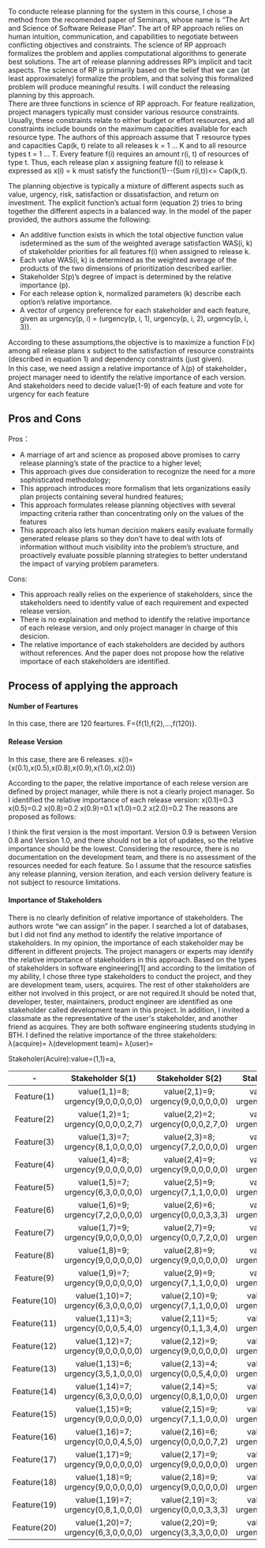 To conducte release planning for the system in this course, I chose a method from the recomended paper of Seminars, whose name is “The Art and Science of Software Release Plan”. The art of RP approach relies on human intuition, communication, and capabilities to negotiate between conflicting objectives and constraints. The science of RP approach formalizes the problem and applies computational algorithms to generate best solutions. The art of release planning addresses RP’s implicit and tacit aspects. The science of RP is primarily based on the belief that we can (at least approximately) formalize the problem, and that solving this formalized problem will produce meaningful results. I will conduct the releasing planning by this approach.  
There are three functions in science of RP approach. For feature realization, project managers typically must consider various resource constraints. Usually, these constraints relate to either budget or effort resources, and all constraints include bounds on the maximum capacities available for each resource type. The authors of this approach assume that T resource types and capacities Cap(k, t) relate to all releases k = 1 … K and to all resource types t = 1 … T. Every feature f(i) requires an amount r(i, t) of resources of type t. Thus, each release plan x assigning feature f(i) to release k expressed as x(i) = k must satisfy the function(1)--(Sum r(i,t))<= Cap(k,t).

The planning objective is typically a mixture of different aspects such as value, urgency, risk, satisfaction or dissatisfaction, and return on investment. The explicit function’s actual form (equation 2) tries to bring together the different aspects in a balanced way. In the model of the paper provided, the authors assume the following:

- An additive function exists in which the total objective function value isdetermined as the sum of the weighted average satisfaction WAS(i, k) of stakeholder priorities for all features f(i) when assigned to release k.
- Each value WAS(i, k) is determined as the weighted average of the products of the two dimensions of prioritization described earlier. 
- Stakeholder S(p)’s degree of impact is determined by the relative importance (p).
- For each release option k, normalized parameters (k) describe each option’s relative importance. 
- A vector of urgency preference for each stakeholder and each feature, given as urgency(p, i) = (urgency(p, i, 1), urgency(p, i, 2), urgency(p, i, 3)).

According to these assumptions,the objective is to maximize a function F(x) among all release plans x subject to the satisfaction of resource constraints (described in equation 1) and dependency constraints (just given).  
In this case, we need assign a relative importance of λ(p) of stakeholder， project manager need to identify the relative importance of each version.  And stakeholders need to decide value(1-9) of each feature and vote for urgency for each feature

## Pros and Cons
Pros：
- A marriage of art and science as proposed above promises to carry release planning’s state of the practice to a higher level;
- This approach gives due consideration to recognize the need for a more sophisticated methodology;
- This approach introduces more formalism that lets organizations easily plan projects containing several hundred features;
- This approach formulates release planning objectives with several impacting criteria rather than concentrating only on the values of the features
- This approach also lets human decision makers easily evaluate formally generated release plans so they don’t have to deal with lots of information without much visibility into the problem’s structure, and proactively evaluate possible planning strategies to better understand the impact of varying problem parameters.

Cons:

- This approach really relies on the experience of stakeholders, since the stakeholders need to identify value of each requirement and expected release version.
- There is no explaination and method to identify the relative importance of each release version, and only project manager in charge of this desicion. 
- The relative importance of each stakeholders are decided by authors without references. And the paper does not propose how the relative importace of each stakeholders are identified.

## Process of applying the approach

#### Number of Feartures
In this case, there are 120 feartures.
F={f(1),f(2),...,f(120)}.

#### Release Version
In this case, there are 6 releases.
x(i)={x(0.1),x(0.5),x(0.8),x(0.9),x(1.0),x(2.0)}

According to the paper, the relative importance of each relese version are defined by project manager, while there is not a clearly project manager. So I identified the relative importance of each release version:
x(0.1)=0.3
x(0.5)=0.2
x(0.8)=0.2
x(0.9)=0.1
x(1.0)=0.2
x(2.0)=0.2
The reasons are proposed as follows:

I think the first version is the most important. Version 0.9 is between Version 0.8 and Version 1.0, and there should not be a lot of updates, so the relative importance should be the lowest. Considering the resource, there is no documentation on the development team, and there is no assessment of the resources needed for each feature. So I assume that the resource satisfies any release planning, version iteration, and each version delivery feature is not subject to resource limitations. 

#### Importance of Stakeholders
There is no clearly definition of relative importance of stakeholders. The authors wrote “we can assign” in the paper. I searched a lot of databases, but I did not find any method to identify the relative importance of stakeholders. In my opinion, the importance of each stakeholder may be different in different projects. The project managers or experts may identify the relative importance of stakeholders in this approach. Based on the types of stakeholders in software engineering[1] and according to the limitation of my ability, I chose three type stakeholders to conduct the project, and they are development team, users, acquires. The rest of other stakeholders are either not involved in this project, or are not required.It should be noted that, developer, tester, maintainers, product engineer are identified as one stakeholder called development team in this project. In addition, I invited a classmate as the representative of the user's stakeholder, and another friend as acquires. They are both software engineering students studying in BTH. I defined the relative importance of the three stakeholders:
λ(acquire)=
λ(development team)=
λ(user)=



Stakeholer(Acuire):value=(1,1)=a, 




| - | Stakeholder S(1) | Stakeholder S(2) | Stakeholder S(3) |
| :-------------: | :-------------: | :-------------: |:-------------: |
|Feature(1)| value(1,1)=8; urgency(9,0,0,0,0,0)|value(2,1)=9; urgency(9,0,0,0,0,0)| value(3,1)=6; urgency(7,2,0,0,0,0)|
|Feature(2)| value(1,2)=1; urgency(0,0,0,0,2,7)|value(2,2)=2; urgency(0,0,0,2,7,0)| value(3,2)=5; urgency(0,0,2,3,4,0)|
|Feature(3)| value(1,3)=7; urgency(8,1,0,0,0,0)|value(2,3)=8; urgency(7,2,0,0,0,0)| value(3,3)=5; urgency(2,2,2,2,1,1)|
|Feature(4)| value(1,4)=8; urgency(9,0,0,0,0,0)|value(2,4)=9; urgency(9,0,0,0,0,0)| value(3,4)=9; urgency(8,1,0,0,0,0)|
|Feature(5)| value(1,5)=7; urgency(6,3,0,0,0,0)|value(2,5)=9; urgency(7,1,1,0,0,0)| value(3,5)=8; urgency(8,1,0,0,0,0)|
|Feature(6)| value(1,6)=9; urgency(7,2,0,0,0,0)|value(2,6)=6; urgency(0,0,0,3,3,3)| value(3,6)=5; urgency(1,2,2,2,2,2)|
|Feature(7)| value(1,7)=9; urgency(9,0,0,0,0,0)|value(2,7)=9; urgency(0,0,7,2,0,0)| value(3,7)=9; urgency(8,1,0,0,0,0)|
|Feature(8)| value(1,8)=9; urgency(9,0,0,0,0,0)|value(2,8)=9; urgency(9,0,0,0,0,0)| value(3,8)=9; urgency(9,0,0,0,0,0)|
|Feature(9)| value(1,9)=7; urgency(9,0,0,0,0,0)|value(2,9)=9; urgency(7,1,1,0,0,0)| value(3,9)=8; urgency(8,1,0,0,0,0)|
|Feature(10)| value(1,10)=7; urgency(6,3,0,0,0,0)|value(2,10)=9; urgency(7,1,1,0,0,0)| value(3,10)=9; urgency(9,0,0,0,0,0)|
|Feature(11)| value(1,11)=3; urgency(0,0,0,5,4,0)|value(2,11)=5; urgency(0,1,1,3,4,0)| value(3,11)=5; urgency(0,5,4,0,0,0)|
|Feature(12)| value(1,12)=7; urgency(9,0,0,0,0,0)|value(2,12)=9; urgency(9,0,0,0,0,0)| value(3,12)=9; urgency(9,0,0,0,0,0)|
|Feature(13)| value(1,13)=6; urgency(3,5,1,0,0,0)|value(2,13)=4; urgency(0,0,5,4,0,0)| value(3,13)=9; urgency(7,2,0,0,0,0)|
|Feature(14)| value(1,14)=7; urgency(6,3,0,0,0,0)|value(2,14)=5; urgency(0,8,1,0,0,0)| value(3,14)=9; urgency(4,5,0,0,0,0)|
|Feature(15)| value(1,15)=9; urgency(9,0,0,0,0,0)|value(2,15)=9; urgency(7,1,1,0,0,0)| value(3,15)=9; urgency(9,0,0,0,0,0)|
|Feature(16)| value(1,16)=7; urgency(0,0,0,4,5,0)|value(2,16)=6; urgency(0,0,0,0,7,2)| value(3,16)=5; urgency(0,0,0,3,3,3)|
|Feature(17)| value(1,17)=9; urgency(9,0,0,0,0,0)|value(2,17)=9; urgency(9,0,0,0,0,0)| value(3,17)=9; urgency(9,0,0,0,0,0)|
|Feature(18)| value(1,18)=9; urgency(9,0,0,0,0,0)|value(2,18)=9; urgency(9,0,0,0,0,0)| value(3,18)=9; urgency(9,0,0,0,0,0)|
|Feature(19)| value(1,19)=7; urgency(0,8,1,0,0,0)|value(2,19)=3; urgency(0,0,0,3,3,3)| value(3,19)=9; urgency(7,2,0,0,0,0)|
|Feature(20)| value(1,20)=7; urgency(6,3,0,0,0,0)|value(2,20)=9; urgency(3,3,3,0,0,0)| value(3,20)=9; urgency(9,0,0,0,0,0)|
 

